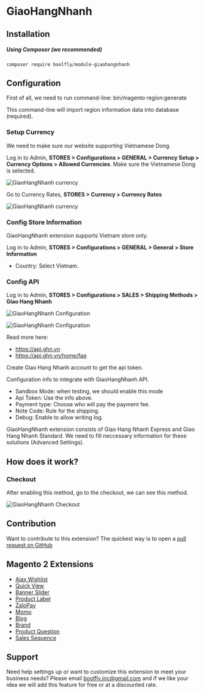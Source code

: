 # GiaoHangNhanh


## Installation

##### Using Composer (we recommended)

```
composer require boolfly/module-giaohangnhanh
```

## Configuration

First of all, we need to run command-line: bin/magento region:generate

This command-line will import region information data into database (required).

### Setup Currency

We need to make sure our website supporting Vietnamese Dong.

Log in to Admin, **STORES > Configurations > GENERAL > Currency Setup > Currency Options > Allowed Currencies**. Make sure the Vietnamese Dong is selected.

![GiaoHangNhanh currency](https://image.prntscr.com/image/8ED4t6WaQKKz8M52s1Geiw.png)

Go to Currency Rates, **STORES > Currency > Currency Rates**

![GiaoHangNhanh currency](https://image.prntscr.com/image/JTrmMIRsQE2MwJdk4rslsg.png)

### Config Store Information
GiaoHangNhanh extension supports Vietnam store only.

Log in to Admin, **STORES > Configurations > GENERAL > General > Store Information**

 - Country: Select Vietnam.

### Config API
Log in to Admin, **STORES > Configurations > SALES > Shipping Methods > Giao Hang Nhanh**

![GiaoHangNhanh Configuration](https://image.prntscr.com/image/6SGprE_CTm2sGHwQI0NBXQ.png)

![GiaoHangNhanh Configuration](https://image.prntscr.com/image/rwRqazVlQYOcF_PwwivkTQ.png)

Read more here:

- https://api.ghn.vn
- https://api.ghn.vn/home/faq

Create Giao Hang Nhanh account to get the api token.

Configuration info to integrate with GiaoHangNhanh API.

   - Sandbox Mode: when testing, we should enable this mode
   - Api Token: Use the info above.
   - Payment type: Choose who will pay the payment fee.
   - Note Code: Rule for the shipping.
   - Debug: Enable to allow writing log.

GiaoHangNhanh extension consists of Giao Hang Nhanh Express and Giao Hang Nhanh Standard. We need to fill neccessary information for these solutions (Advanced Settings).


## How does it work?

### Checkout
 After enabling this method, go to the checkout, we can see this method.

 ![GiaoHangNhanh Checkout](https://image.prntscr.com/image/AT57c1bTSMyfSQ5D6ZfGdQ.png)

Contribution
---
Want to contribute to this extension? The quickest way is to open a [pull request on GitHub](https://help.github.com/articles/using-pull-requests)

Magento 2 Extensions
---

- [Ajax Wishlist](https://github.com/boolfly/ajax-wishlist)
- [Quick View](https://github.com/boolfly/quick-view)
- [Banner Slider](https://github.com/boolfly/banner-slider)
- [Product Label](https://github.com/boolfly/product-label)
- [ZaloPay](https://github.com/boolfly/zalo-pay)
- [Momo](https://github.com/boolfly/momo-wallet)
- [Blog](https://github.com/boolfly/blog)
- [Brand](https://github.com/boolfly/brand)
- [Product Question](https://github.com/boolfly/product-question)
- [Sales Sequence](https://github.com/boolfly/sales-sequence)

Support
---
Need help settings up or want to customize this extension to meet your business needs? Please email boolfly.inc@gmail.com and if we like your idea we will add this feature for free or at a discounted rate.

